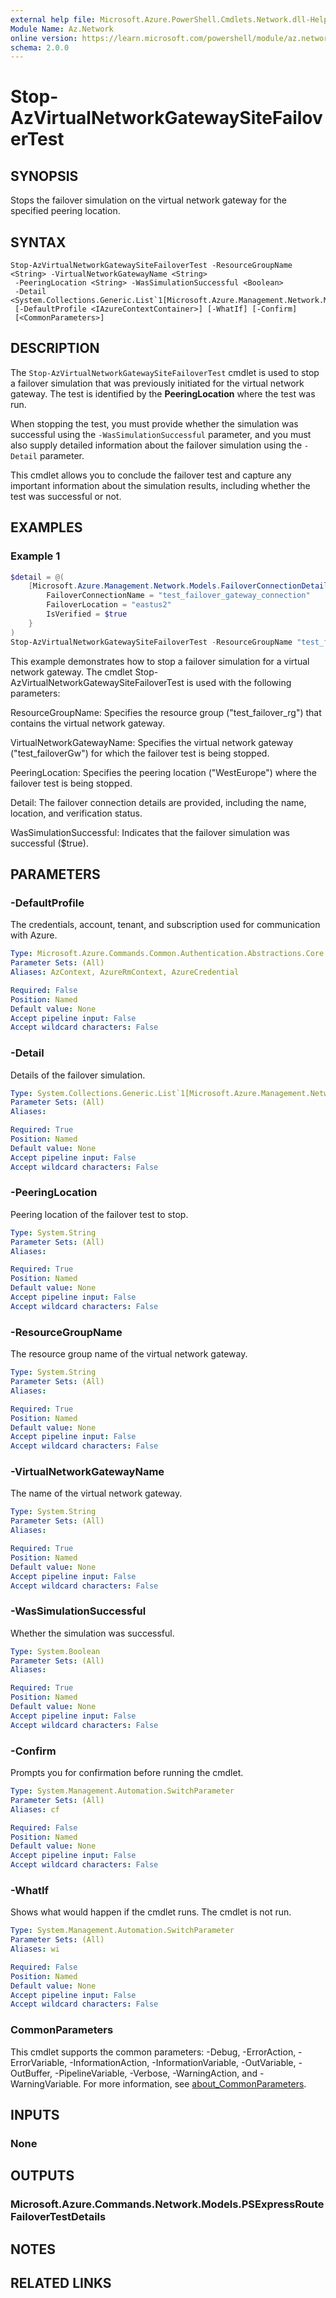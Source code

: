 ```yaml
---
external help file: Microsoft.Azure.PowerShell.Cmdlets.Network.dll-Help.xml
Module Name: Az.Network
online version: https://learn.microsoft.com/powershell/module/az.network/stop-azvirtualnetworkgatewaysitefailovertest
schema: 2.0.0
---
```


# Stop-AzVirtualNetworkGatewaySiteFailoverTest

## SYNOPSIS
Stops the failover simulation on the virtual network gateway for the specified peering location.

## SYNTAX

```
Stop-AzVirtualNetworkGatewaySiteFailoverTest -ResourceGroupName <String> -VirtualNetworkGatewayName <String>
 -PeeringLocation <String> -WasSimulationSuccessful <Boolean>
 -Detail <System.Collections.Generic.List`1[Microsoft.Azure.Management.Network.Models.FailoverConnectionDetails]>
 [-DefaultProfile <IAzureContextContainer>] [-WhatIf] [-Confirm]
 [<CommonParameters>]
```

## DESCRIPTION
The `Stop-AzVirtualNetworkGatewaySiteFailoverTest` cmdlet is used to stop a failover simulation that was previously initiated for the virtual network gateway. The test is identified by the **PeeringLocation** where the test was run.

When stopping the test, you must provide whether the simulation was successful using the `-WasSimulationSuccessful` parameter, and you must also supply detailed information about the failover simulation using the `-Detail` parameter. 

This cmdlet allows you to conclude the failover test and capture any important information about the simulation results, including whether the test was successful or not.

## EXAMPLES

### Example 1
```powershell
$detail = @(
    [Microsoft.Azure.Management.Network.Models.FailoverConnectionDetails]@{
        FailoverConnectionName = "test_failover_gateway_connection"
        FailoverLocation = "eastus2"
        IsVerified = $true
    }
)
Stop-AzVirtualNetworkGatewaySiteFailoverTest -ResourceGroupName "test_failover_rg" -VirtualNetworkGatewayName "test_failoverGw" -PeeringLocation "WestEurope" -Detail $detail -WasSimulationSuccessful $true
```

This example demonstrates how to stop a failover simulation for a virtual network gateway. The cmdlet Stop-AzVirtualNetworkGatewaySiteFailoverTest is used with the following parameters:

ResourceGroupName: Specifies the resource group ("test_failover_rg") that contains the virtual network gateway.

VirtualNetworkGatewayName: Specifies the virtual network gateway ("test_failoverGw") for which the failover test is being stopped.

PeeringLocation: Specifies the peering location ("WestEurope") where the failover test is being stopped.

Detail: The failover connection details are provided, including the name, location, and verification status.

WasSimulationSuccessful: Indicates that the failover simulation was successful ($true).

## PARAMETERS

### -DefaultProfile
The credentials, account, tenant, and subscription used for communication with Azure.

```yaml
Type: Microsoft.Azure.Commands.Common.Authentication.Abstractions.Core.IAzureContextContainer
Parameter Sets: (All)
Aliases: AzContext, AzureRmContext, AzureCredential

Required: False
Position: Named
Default value: None
Accept pipeline input: False
Accept wildcard characters: False
```

### -Detail
Details of the failover simulation.

```yaml
Type: System.Collections.Generic.List`1[Microsoft.Azure.Management.Network.Models.FailoverConnectionDetails]
Parameter Sets: (All)
Aliases:

Required: True
Position: Named
Default value: None
Accept pipeline input: False
Accept wildcard characters: False
```

### -PeeringLocation
Peering location of the failover test to stop.

```yaml
Type: System.String
Parameter Sets: (All)
Aliases:

Required: True
Position: Named
Default value: None
Accept pipeline input: False
Accept wildcard characters: False
```

### -ResourceGroupName
The resource group name of the virtual network gateway.

```yaml
Type: System.String
Parameter Sets: (All)
Aliases:

Required: True
Position: Named
Default value: None
Accept pipeline input: False
Accept wildcard characters: False
```

### -VirtualNetworkGatewayName
The name of the virtual network gateway.

```yaml
Type: System.String
Parameter Sets: (All)
Aliases:

Required: True
Position: Named
Default value: None
Accept pipeline input: False
Accept wildcard characters: False
```

### -WasSimulationSuccessful
Whether the simulation was successful.

```yaml
Type: System.Boolean
Parameter Sets: (All)
Aliases:

Required: True
Position: Named
Default value: None
Accept pipeline input: False
Accept wildcard characters: False
```

### -Confirm
Prompts you for confirmation before running the cmdlet.

```yaml
Type: System.Management.Automation.SwitchParameter
Parameter Sets: (All)
Aliases: cf

Required: False
Position: Named
Default value: None
Accept pipeline input: False
Accept wildcard characters: False
```

### -WhatIf
Shows what would happen if the cmdlet runs. The cmdlet is not run.

```yaml
Type: System.Management.Automation.SwitchParameter
Parameter Sets: (All)
Aliases: wi

Required: False
Position: Named
Default value: None
Accept pipeline input: False
Accept wildcard characters: False
```

### CommonParameters
This cmdlet supports the common parameters: -Debug, -ErrorAction, -ErrorVariable, -InformationAction, -InformationVariable, -OutVariable, -OutBuffer, -PipelineVariable, -Verbose, -WarningAction, and -WarningVariable. For more information, see [about_CommonParameters](http://go.microsoft.com/fwlink/?LinkID=113216).

## INPUTS

### None

## OUTPUTS

### Microsoft.Azure.Commands.Network.Models.PSExpressRouteFailoverTestDetails

## NOTES

## RELATED LINKS
